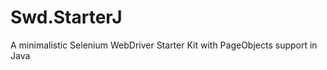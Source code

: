 Swd.StarterJ
============

A minimalistic Selenium WebDriver Starter Kit with PageObjects support in Java
